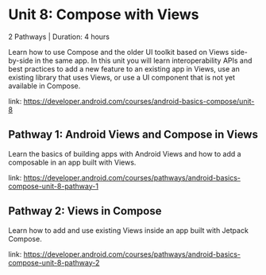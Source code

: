 # Unit 8: Compose with Views

2 Pathways | Duration: 4 hours

Learn how to use Compose and the older UI toolkit based on Views side-by-side in the same app. In this unit you will learn interoperability APIs and best practices to add a new feature to an existing app in Views, use an existing library that uses Views, or use a UI component that is not yet available in Compose.

link: https://developer.android.com/courses/android-basics-compose/unit-8

## Pathway 1: Android Views and Compose in Views

Learn the basics of building apps with Android Views and how to add a composable in an app built with Views.

link: https://developer.android.com/courses/pathways/android-basics-compose-unit-8-pathway-1

## Pathway 2: Views in Compose

Learn how to add and use existing Views inside an app built with Jetpack Compose.

link: https://developer.android.com/courses/pathways/android-basics-compose-unit-8-pathway-2
